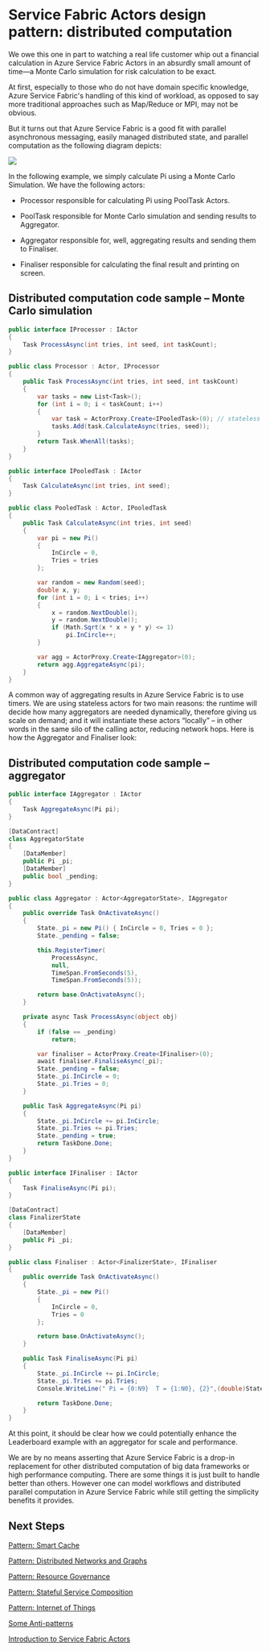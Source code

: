 <properties
   pageTitle="Azure Service Fabric Actors Distributed Computation pattern"
   description="Azure Service Fabric is a good fit with parallel asynchronous messaging, easily managed distributed state, and parallel computation."
   services="service-fabric"
   documentationCenter=".net"
   authors="clca"
   manager="timlt"
   editor=""/>

<tags
   ms.service="service-fabric"
   ms.devlang="dotnet"
   ms.topic="article"
   ms.tgt_pltfrm="NA"
   ms.workload="NA"
   ms.date="04/01/2015"
   ms.author="claudioc"/>

# Service Fabric Actors design pattern: distributed computation
We owe this one in part to watching a real life customer whip out a financial calculation in Azure Service Fabric Actors in an absurdly small amount of time—a Monte Carlo simulation for risk calculation to be exact.

At first, especially to those who do not have domain specific knowledge, Azure Service Fabric's handling of this kind of workload, as opposed to say more traditional approaches such as Map/Reduce or MPI, may not be obvious.

But it turns out that Azure Service Fabric is a good fit with parallel asynchronous messaging, easily managed distributed state, and parallel computation as the following diagram depicts:

![][1]

In the following example, we simply calculate Pi using a Monte Carlo Simulation. We have the following actors:

* Processor responsible for calculating Pi using PoolTask Actors.

* PoolTask responsible for Monte Carlo simulation and sending results to Aggregator.

* Aggregator responsible for, well, aggregating results and sending them to Finaliser.

* Finaliser responsible for calculating the final result and printing on screen.

## Distributed computation code sample – Monte Carlo simulation

```csharp
public interface IProcessor : IActor
{
    Task ProcessAsync(int tries, int seed, int taskCount);
}

public class Processor : Actor, IProcessor
{
    public Task ProcessAsync(int tries, int seed, int taskCount)
    {
        var tasks = new List<Task>();
        for (int i = 0; i < taskCount; i++)
        {
            var task = ActorProxy.Create<IPooledTask>(0); // stateless
            tasks.Add(task.CalculateAsync(tries, seed));
        }
        return Task.WhenAll(tasks);
    }
}

public interface IPooledTask : IActor
{
    Task CalculateAsync(int tries, int seed);
}

public class PooledTask : Actor, IPooledTask
{
    public Task CalculateAsync(int tries, int seed)
    {
        var pi = new Pi()
        {
            InCircle = 0,
            Tries = tries
        };

        var random = new Random(seed);
        double x, y;
        for (int i = 0; i < tries; i++)
        {
            x = random.NextDouble();
            y = random.NextDouble();
            if (Math.Sqrt(x * x + y * y) <= 1)
                pi.InCircle++;
        }

        var agg = ActorProxy.Create<IAggregator>(0);
        return agg.AggregateAsync(pi);
    }
}
```

A common way of aggregating results in Azure Service Fabric is to use timers. We are using stateless actors for two main reasons: the runtime will decide how many aggregators are needed dynamically, therefore giving us scale on demand; and it will instantiate these actors “locally” – in other words in the same silo of the calling actor, reducing network hops.
Here is how the Aggregator and Finaliser look:

## Distributed computation code sample – aggregator

```csharp
public interface IAggregator : IActor
{
    Task AggregateAsync(Pi pi);
}

[DataContract]
class AggregatorState
{
    [DataMember]
    public Pi _pi;
    [DataMember]
    public bool _pending;
}

public class Aggregator : Actor<AggregatorState>, IAggregator
{
    public override Task OnActivateAsync()
    {
        State._pi = new Pi() { InCircle = 0, Tries = 0 };
        State._pending = false;

        this.RegisterTimer(
            ProcessAsync,
            null,
            TimeSpan.FromSeconds(5),
            TimeSpan.FromSeconds(5));

        return base.OnActivateAsync();
    }

    private async Task ProcessAsync(object obj)
    {
        if (false == _pending)
            return;

        var finaliser = ActorProxy.Create<IFinaliser>(0);
        await finaliser.FinaliseAsync(_pi);
        State._pending = false;
        State._pi.InCircle = 0;
        State._pi.Tries = 0;
    }

    public Task AggregateAsync(Pi pi)
    {
        State._pi.InCircle += pi.InCircle;
        State._pi.Tries += pi.Tries;
        State._pending = true;
        return TaskDone.Done;
    }
}

public interface IFinaliser : IActor
{
    Task FinaliseAsync(Pi pi);
}

[DataContract]
class FinalizerState
{
    [DataMember]
    public Pi _pi;
}

public class Finaliser : Actor<FinalizerState>, IFinaliser
{
    public override Task OnActivateAsync()
    {
        State._pi = new Pi()
        {
            InCircle = 0,
            Tries = 0
        };

        return base.OnActivateAsync();
    }

    public Task FinaliseAsync(Pi pi)
    {
        State._pi.InCircle += pi.InCircle;
        State._pi.Tries += pi.Tries;
        Console.WriteLine(" Pi = {0:N9}  T = {1:N0}, {2}",(double)State._pi.InCircle / (double)State._pi.Tries * 4.0, State._pi.Tries, State._pi.InCircle);

        return TaskDone.Done;
    }
}
```

At this point, it should be clear how we could potentially enhance the Leaderboard example with an aggregator for scale and performance.

We are by no means asserting that Azure Service Fabric is a drop-in replacement for other distributed computation of big data frameworks or high performance computing. There are some things it is just built to handle better than others. However one can model workflows and distributed parallel computation in Azure Service Fabric while still getting the simplicity benefits it provides.

## Next Steps
[Pattern: Smart Cache](service-fabric-fabact-pattern-smartcache.md)

[Pattern: Distributed Networks and Graphs](service-fabric-fabact-pattern-distributed-networks-and-graphs.md)

[Pattern: Resource Governance](service-fabric-fabact-pattern-resource-governance.md)

[Pattern: Stateful Service Composition](service-fabric-fabact-pattern-stateful-service-composition.md)

[Pattern: Internet of Things](service-fabric-fabact-pattern-internet-of-things.md)

[Some Anti-patterns](service-fabric-fabact-anti-patterns.md)

[Introduction to Service Fabric Actors](service-fabric-fabact-introduction.md)


<!--Image references-->
[1]: ./media/service-fabric-fabact/distributed-computation-1.png
